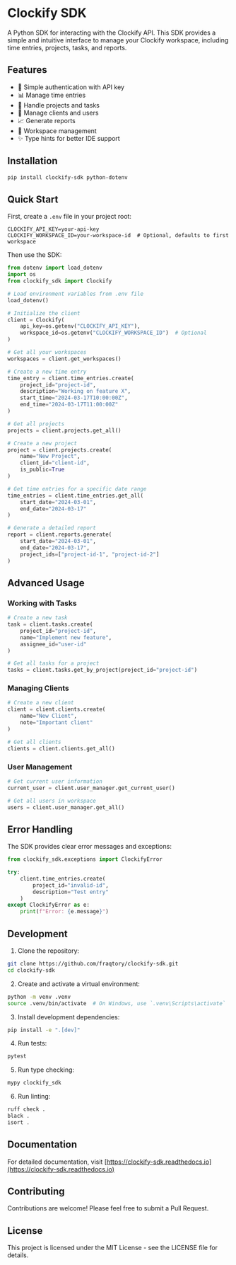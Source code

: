 # Clockify SDK

A Python SDK for interacting with the Clockify API. This SDK provides a simple and intuitive interface to manage your Clockify workspace, including time entries, projects, tasks, and reports.

## Features

- 🔑 Simple authentication with API key
- 📊 Manage time entries
- 📁 Handle projects and tasks
- 👥 Manage clients and users
- 📈 Generate reports
- 🔄 Workspace management
- ✨ Type hints for better IDE support

## Installation

```bash
pip install clockify-sdk python-dotenv
```

## Quick Start

First, create a `.env` file in your project root:

```env
CLOCKIFY_API_KEY=your-api-key
CLOCKIFY_WORKSPACE_ID=your-workspace-id  # Optional, defaults to first workspace
```

Then use the SDK:

```python
from dotenv import load_dotenv
import os
from clockify_sdk import Clockify

# Load environment variables from .env file
load_dotenv()

# Initialize the client
client = Clockify(
    api_key=os.getenv("CLOCKIFY_API_KEY"),
    workspace_id=os.getenv("CLOCKIFY_WORKSPACE_ID")  # Optional
)

# Get all your workspaces
workspaces = client.get_workspaces()

# Create a new time entry
time_entry = client.time_entries.create(
    project_id="project-id",
    description="Working on feature X",
    start_time="2024-03-17T10:00:00Z",
    end_time="2024-03-17T11:00:00Z"
)

# Get all projects
projects = client.projects.get_all()

# Create a new project
project = client.projects.create(
    name="New Project",
    client_id="client-id",
    is_public=True
)

# Get time entries for a specific date range
time_entries = client.time_entries.get_all(
    start_date="2024-03-01",
    end_date="2024-03-17"
)

# Generate a detailed report
report = client.reports.generate(
    start_date="2024-03-01",
    end_date="2024-03-17",
    project_ids=["project-id-1", "project-id-2"]
)
```

## Advanced Usage

### Working with Tasks

```python
# Create a new task
task = client.tasks.create(
    project_id="project-id",
    name="Implement new feature",
    assignee_id="user-id"
)

# Get all tasks for a project
tasks = client.tasks.get_by_project(project_id="project-id")
```

### Managing Clients

```python
# Create a new client
client = client.clients.create(
    name="New Client",
    note="Important client"
)

# Get all clients
clients = client.clients.get_all()
```

### User Management

```python
# Get current user information
current_user = client.user_manager.get_current_user()

# Get all users in workspace
users = client.user_manager.get_all()
```

## Error Handling

The SDK provides clear error messages and exceptions:

```python
from clockify_sdk.exceptions import ClockifyError

try:
    client.time_entries.create(
        project_id="invalid-id",
        description="Test entry"
    )
except ClockifyError as e:
    print(f"Error: {e.message}")
```

## Development

1. Clone the repository:
```bash
git clone https://github.com/fraqtory/clockify-sdk.git
cd clockify-sdk
```

2. Create and activate a virtual environment:
```bash
python -m venv .venv
source .venv/bin/activate  # On Windows, use `.venv\Scripts\activate`
```

3. Install development dependencies:
```bash
pip install -e ".[dev]"
```

4. Run tests:
```bash
pytest
```

5. Run type checking:
```bash
mypy clockify_sdk
```

6. Run linting:
```bash
ruff check .
black .
isort .
```

## Documentation

For detailed documentation, visit [https://clockify-sdk.readthedocs.io](https://clockify-sdk.readthedocs.io)

## Contributing

Contributions are welcome! Please feel free to submit a Pull Request.

## License

This project is licensed under the MIT License - see the LICENSE file for details.
